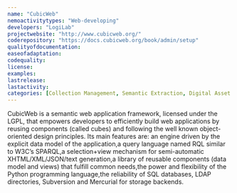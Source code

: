```yaml
---
name: "CubicWeb"
nemoactivitytypes: "Web-developing"
developers: "LogiLab"
projectwebsite: "http://www.cubicweb.org/"
coderepository: "https://docs.cubicweb.org/book/admin/setup"
qualityofdocumentation: 
easeofadaptation: 
codequality: 
license: 
examples: 
lastrelease: 
lastactivity: 
categories: [Collection Management, Semantic Extraction, Digital Asset Management]
---
```

CubicWeb is a semantic web application
framework, licensed under the LGPL, that empowers developers to efficiently
build web applications by reusing components (called cubes)
and following the well known object-oriented design principles.
Its main features are:
an engine driven by the explicit data model
of the application,a query language named RQL similar to
W3C’s SPARQL,a selection+view mechanism for
semi-automatic XHTML/XML/JSON/text generation,a library of reusable components
(data model and views) that fulfill common needs,the power and flexibility of the Python programming language,the reliability of SQL databases, LDAP directories, Subversion and
Mercurial for storage backends.
